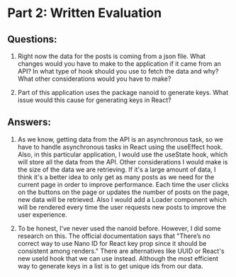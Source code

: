 # Part 2: Written Evaluation

## Questions:

1. Right now the data for the posts is coming from a json file. What changes would you have to make to the application if it came from an API? In what type of hook should you use to fetch the data and why? What other considerations would you have to make?

2. Part of this application uses the package nanoid to generate keys. What issue would this cause for generating keys in React?

## Answers:

1. As we know, getting data from the API is an asynchronous task, so we have to handle asynchronous tasks in React using the useEffect hook. Also, in this particular application, I would use the useState hook, which will store all the data from the API. Other considerations I would make is the size of the data we are retrieving. If it's a large amount of data, I think it's a better idea to only get as many posts as we need for the current page in order to improve performance. Each time the user clicks on the buttons on the page or updates the number of posts on the page, new data will be retrieved. Also I would add a Loader component which will be rendered every time the user requests new posts to improve the user experience.

2. To be honest, I've never used the nanoid before. However, I did some research on this. The official documentation says that "There’s no correct way to use Nano ID for React key prop since it should be consistent among renders." There are alternatives like UUID or React's new useId hook that we can use instead. Although the most efficient way to generate keys in a list is to get unique ids from our data.
